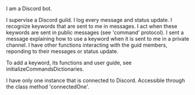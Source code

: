I am a Discord bot.

I supervise a Discord guild. I log every message and status update.
I recognize keywords that are sent to me in messages.
	I act when these keywords are sent in public messages (see 'command' protocol).
	I sent a message explaining how to use a keyword when it is sent to me in a private channel.
I have other functions interacting with the guid members, reponding to their messages or status update.

To add a keyword, its functions and user guide, see initializeCommandsDictionaries.

I have only one instance that is connected to Discord. Accessible through the class method 'connectedOne'.